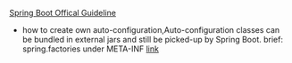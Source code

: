 [Spring Boot Offical Guideline](https://docs.spring.io/spring-boot/docs/2.0.0.M4/reference/html/index.html)

- how to create own auto-configuration,Auto-configuration classes can be bundled in external jars and still be picked-up by Spring Boot.
  brief: spring.factories under META-INF [link](https://docs.spring.io/spring-boot/docs/2.0.0.M4/reference/html/boot-features-developing-auto-configuration.html)
